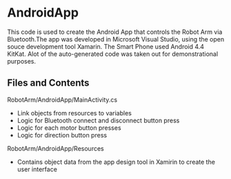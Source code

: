 # AndroidApp

This code is used to create the Android App that controls the Robot Arm via Bluetooth.The app was developed in Microsoft Visual Studio, using the open souce development tool Xamarin. The Smart Phone used Android 4.4 KitKat. Alot of the auto-generated code was taken out for demonstrational purposes. 

## Files and Contents 

RobotArm/AndroidApp/MainActivity.cs 
  - Link objects from resources to variables
  - Logic for Bluetooth connect and disconnect button press 
  - Logic for each motor button presses
  - Logic for direction button press

RobotArm/AndroidApp/Resources
  - Contains object data from the app design tool in Xamirin to create the user interface
